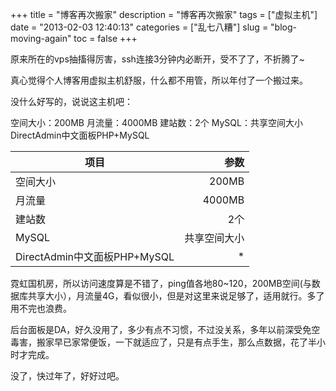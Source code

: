 +++
title = "博客再次搬家"
description = "博客再次搬家"
tags = ["虚拟主机"]
date = "2013-02-03 12:40:13"
categories = ["乱七八糟"]
slug = "blog-moving-again"
toc = false
+++

原来所在的vps抽搐得厉害，ssh连接3分钟内必断开，受不了了，不折腾了~

真心觉得个人博客用虚拟主机舒服，什么都不用管，所以年付了一个搬过来。

没什么好写的，说说这主机吧：

空间大小：200MB
月流量：4000MB
建站数：2个
MySQL：共享空间大小
DirectAdmin中文面板PHP+MySQL

|   项目  |   参数  |
|   --------    |   -----:  |
|   空间大小     |  200MB   |
|   月流量       | 4000MB  |
|   建站数       | 2个  |
|   MySQL      |    共享空间大小  |
|   DirectAdmin中文面板PHP+MySQL    |   *   |

霓虹国机房，所以访问速度算是不错了，ping值各地80~120，200MB空间(与数据库共享大小），月流量4G，看似很小，但是对这里来说足够了，适用就行。多了用不完也浪费。

后台面板是DA，好久没用了，多少有点不习惯，不过没关系，多年以前深受免空毒害，搬家早已家常便饭，一下就适应了，只是有点手生，那么点数据，花了半小时才完成。

没了，快过年了，好好过吧。
